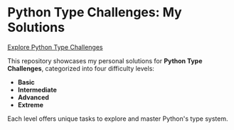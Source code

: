# Python Type Challenges: My Solutions

[Explore Python Type Challenges](https://python-type-challenges.zeabur.app/)

This repository showcases my personal solutions for **Python Type Challenges**, categorized into four difficulty levels:

- **Basic**
- **Intermediate**
- **Advanced**
- **Extreme**

Each level offers unique tasks to explore and master Python's type system.

